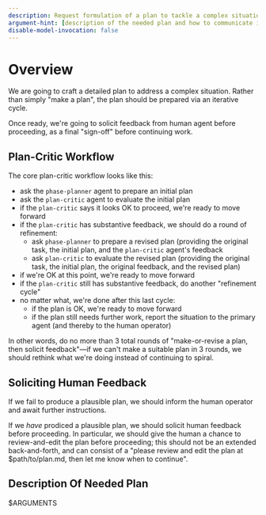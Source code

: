 ```yaml
---
description: Request formulation of a plan to tackle a complex situation.
argument-hint: [description of the needed plan and how to communicate it]
disable-model-invocation: false
---
```


# Overview

We are going to craft a detailed plan to address a complex situation. Rather than simply "make a plan", the plan should be prepared via an iterative cycle.

Once ready, we're going to solicit feedback from human agent before proceeding, as a final "sign-off" before continuing work.

## Plan-Critic Workflow
 
The core plan-critic workflow looks like this:

- ask the `phase-planner` agent to prepare an initial plan
- ask the `plan-critic` agent to evaluate the initial plan
- if the `plan-critic` says it looks OK to proceed, we're ready to move forward
- if the `plan-critic` has substantive feedback, we should do a round of refinement:
  - ask `phase-planner` to prepare a revised plan (providing the original task, the initial plan, and the `plan-critic` agent's feedback
  - ask `plan-critic` to evaluate the revised plan (providing the original task, the initial plan, the original feedback, and the revised plan)
- if we're OK at this point, we're ready to move forward
- if the `plan-critic` still has substantive feedback, do another "refinement cycle"
- no matter what, we're done after this last cycle:
  - if the plan is OK, we're ready to move forward
  - if the plan still needs further work, report the situation to the primary agent (and thereby to the human operator)
  
In other words, do no more than 3 total rounds of "make-or-revise a plan, then solicit feedback"—if we can't make a suitable plan in 3 rounds, we should rethink what we're doing instead of continuing to spiral.

## Soliciting Human Feedback

If we fail to produce a plausible plan, we should inform the human operator and await further instructions.

If we *have* prodiced a plausible plan, we should solicit human feedback before proceeding. In particular, we should give the human a chance to review-and-edit the plan before proceeding; this should not be an extended back-and-forth, and can consist of a "please review and edit the plan at $path/to/plan.md, then let me know when to continue".

## Description Of Needed Plan

$ARGUMENTS
